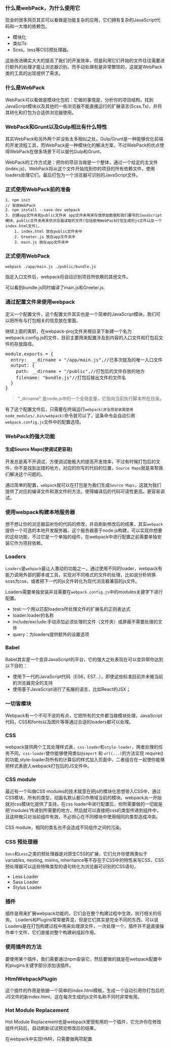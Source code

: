 ### 什么是webPack，为什么使用它 ###

现金的很多网页其实可以看做是功能复杂的应用，它们拥有复杂的JavaScript代码和一大堆的依赖包。

- 模块化
- 类似Ts
- Scss，less等CSS预处理器。

这些改进确实大大的提高了我们的开发效率，但是利用它们开始的文件往往需要进行额外的处理才能让浏览器识别，而手动处理有是非常繁琐的，这就是WebPack类的工具的出现提供了需求。

### 什么是WebPack ###

WebPack可以看做是模块化包机：它做的事情是，分析你的项目结构，找到JavaScript模块以及其他的一些浏览器不能直接运行的扩展语言(Scss,Ts)，并将其转化和打包为合适供浏览器使用。

### WebPack和Grunt以及Gulp相比有什么特性 ###

其实WebPack和另外两个并没有太多相似之处。Gulp/Grunt是一种能够优化前端的开发流程工具，而WebPack是一种模块化的解决方案，不过WebPack的优点使得WebPack在很多场景下可以替代Gulp和Grunt。

WebPack的工作方式是：把你的项目当做是一个整体，通过一个给定的主文件(index.js)，WebPack将从这个文件开始找到你的项目的所有依赖文件，使用loaders处理它们，最后打包为一个浏览器可识别的JavaScript文件。


### 正式使用WebPack前的准备 ###

	1. npm init
	// 安装WebPack
	2. npm install --save-dev webpack
	3. 创建app文件夹和public文件夹 app文件夹用来存放原始数据和我们要写的JavaScript模块，public文件夹用来供浏览器读取的文件(包括使用WebPack打包生成的js文件以及一个index.html文件)。
		1. index.html 放在public文件夹中
		2. Greeter.js 放在app文件夹中
		3. main.js 放在app文件夹中

### 正式使用WebPack ###

	webpack ./app/main.js ./public/bundle.js

指定入口文件后，webpack将自动识别项目所依赖的其他文件。

可以看到bundle.js同时编译了main.js和Greeter.js.

### 通过配置文件来使用webpack ###

定义一个配置文件，这个配置文件其实也是一个简单的JavaScript模块，我们可以把所有与打包相关的信息放在里面。

继续上面的离职，在webpack-proj文件夹根目录下新建一个名为webpack.config.js的文件，目前主要用来配置涉及到内容的入口文件和打包后文件的存放路径。

<pre>
module.exports = {
  entry:  __dirname + "/app/main.js",//已多次提及的唯一入口文件
  output: {
    path: __dirname + "/public",//打包后的文件存放的地方
    filename: "bundle.js"//打包后输出文件的文件名
  }
}
</pre>

> "_dirname" 是node.js中的一个全局变量，它指向当前执行脚本所在目录。

有了这个配置文件后，只需要在终端运行`webpack(非全局安装需使用node_modules/.bin/webpack)`命令就可以了，这条命令会自动引用`webpack.config.js`文件中的配置选项。

### WebPack的强大功能 ###

#### 生成Source Maps(使调试更容易) ####

开发总是离不开调试，方便调试能极大的提高开发效率，不过有时候打包后的文件，你不是找到出错的地方，对应的你写的代码的位置，`Source Maps`就是来帮我们解决这个问题的。

通过简单的配置，`webpack`就可以在打包是为我们生成`Source Maps`，这就为我们提供了对应的编译文件和源文件的方法，使得编译后的代码可读性更高。更容易调试。

### 使用webpack构建本地服务器 ###

想不想让你的浏览器监听你的代码的修改，并自刷新修改后的结果，其实`webpack`提供一个可选的本地开发服务器。这个服务器基于node.js构建，可以实现你想要的这些功能，不过它是一个单独的组件，在webpack中进行配置之前需要单独安装它作为项目依赖。

### Loaders ###

`Loaders`是`webpack`最让人激动的功能之一。通过使用不同的loader，webpack有能力调用外部的脚本或工具，实现对不同格式的文件的处理，比如说分析转换scss为css，或者把下一代的js文件转化为现代浏览器兼容的js文件。

Loaders需要单独安装并且需要在`webpack.config.js`中的modules关键字下进行配置。


- test:一个用以匹配loaders所处理文件的扩展名的正则表达式
- loader:loader的名称
- include/exclude:手动添加必须处理的文件（文件夹）或屏蔽不需要处理的文件
- query：为loaders提供额外的设置选项


### Babel ###

Babel其实是一个变异JavaScript的平台，它的强大之处表现在可以变异帮你达到以下目的：

- 使用下一代的JavaScript代码（ES6，ES7...），即使这些标准目前并未被当前的浏览器完全的支持
- 使用基于JavaScript进行了拓展的语言，比如React的JSX；

### 一切皆模块 ###

Webpack有一个不可不说的有点，它把所有的文件都当做模块处理，JavaScript代码，CSS和fonts以及图片等等通过合适的loaders都可以处理。

### CSS ###

webpack提供两个工具处理样式表，`css-loader`和`style-loader`，两者处理的任务不同，`css-loader`使你能够使用类似`@import` 和 `url(...)`的方法实现 require()的功能,style-loader将所有的计算后的样式加入页面中，二者组合在一起使你能够把样式表嵌入webpack打包后的JS文件中。

### CSS module ###

最近有一个叫做CSS modules的技术就意在把js的模块化思想带入CSS中，通过CSS模块，所有的类型，动画名默认都只作用域当前的模块。webpack从一开始就对css模块化提供了支持，在css loader中进行配置后，你所需要做的一切就是把‘modules’传递到所需要的地方，然后就可以直接把css的类型传递到组件中，且这样做只对当前组件有效，不必担心在不同模块中使用相同的类型造成冲突。


CSS module，相同的类名也不会造成不同组件之间的污染。


### CSS 预处理器 ###

`Sass`和`Less`之类的预处理器是对原生CSS的扩展，它们允许你使用类似于variables, nesting, mixins, inheritance等不存在于CSS中的特性来写CSS，CSS预处理器可以这些特殊类型的语句转化为浏览器可识别的CSS语句，

- Less Loader
- Sass Loader
- Stylus Loader


### 插件 ###

插件是用来扩展webpack功能的，它们会在整个构建过程中生效，执行相关的任务。
Loaders和Plugins常常被弄混，但是它们其实是完全不同的东西，可以说Loaders是在打包构建过程中用来处理源文件，一次处理一个，插件并不是直接操作单个文件，它们直接对整个构建剁成起作用。


### 使用插件的方法 ###

要使用某个插件，我们需要通过npm安装它，然后要做的就是在webpack配置中的plugins关键字部分添加该插件。


### HtmlWebpackPlugin ###

这个插件的作用是依据一个简单的index.html模板，生成一个自动引用你打包后的JS文件的新index.html。这在每次生成的js文件名称不同时非常有用。

### Hot Module Replacement ###

Hot Module Replacement也是webpack里很有用的一个插件，它允许你在修改组件代码后，自动刷新试试预览修改后的结果。

在webpack中实现HMR，只需要做两项配置